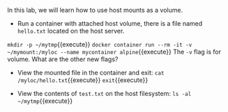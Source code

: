 In this lab, we will learn how to use host mounts as a volume.

- Run a container with attached host volume, there is a file named `hello.txt` located on the host server.


```mkdir -p ~/mytmp```{{execute}}
```docker container run --rm -it -v ~/mymount:/myloc --name mycontainer alpine```{{execute}}
The `-v` flag is for volume. What are the other new flags?

- View the mounted file in the container and exit:
```cat /myloc/hello.txt```{{execute}}
```exit```{{execute}}

- View the contents of `test.txt` on the host filesystem:
```ls -al ~/mytmp```{{execute}}
